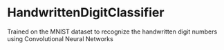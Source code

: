 # HandwrittenDigitClassifier
Trained on the MNIST dataset to recognize the handwritten digit numbers using Convolutional Neural Networks
